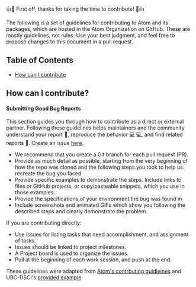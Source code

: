 👍🎉 First off, thanks for taking the time to contribute! 🎉👍

The following is a set of guidelines for contributing to Atom and its packages, which are hosted in the Atom Organization on GitHub. These are mostly guidelines, not rules. Use your best judgment, and feel free to propose changes to this document in a pull request.
## Table of Contents
- [How can I contribute](#how-can-i-contribute) 

## How can I contribute?
#### Submitting Good Bug Reports
This section guides you through how to contribute as a direct or external partner. Following these guidelines helps maintainers and the community understand your report 📝, reproduce the behavior 💻 💻, and find related reports 🔎. Create an issue [here](https://github.com/jw327/dsci-310-group-01/issues).

- We recommend that you create a Git branch for each pull request (PR).
- Provide as much detail as possible, starting from the very beginning of how the repo was cloned and the following steps you took to help us recreate the bug you faced
- Provide specific examples to demonstrate the steps. Include links to files or GitHub projects, or copy/pasteable snippets, which you use in those examples.
- Provide the specifications of your environment the bug was found in
-  Include screenshots and animated GIFs which show you following the described steps and clearly demonstrate the problem. 

If you are contributing directly:
- Use issues for listing tasks that need accomplishment, and assignment of tasks.
- Issues should be linked to project milestones.
- A Project board is used to organize the issues.
- Pull at the beginning of each work session, and push at the end.

These guidelines were adapted from [Atom's contrbuting guidleines](https://github.com/atom/atom/blob/master/CONTRIBUTING.md) and UBC-DSCI's [provided example](https://github.com/UBC-DSCI/predict-airbnb-nightly-price/blob/v1.0.2/CONTRIBUTING.md)
